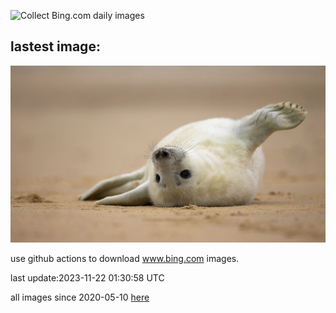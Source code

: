 ![Collect Bing.com daily images](https://github.com/counter2015/bing-daily-images/workflows/Collect%20Bing.com%20daily%20images/badge.svg)
## lastest image:
![](images/HelloSeal.jpg)

use github actions to download www.bing.com images.

last update:2023-11-22 01:30:58 UTC

all images since 2020-05-10 [here](https://github.com/counter2015/bing-daily-images/tree/master/images) 
